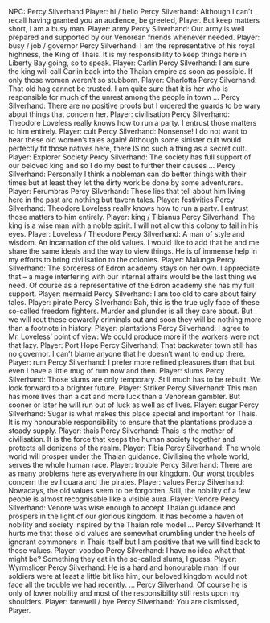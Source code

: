 NPC: Percy Silverhand
Player: hi / hello
Percy Silverhand: Although I can’t recall having granted you an audience, be greeted, Player. But keep matters short, I am a busy man.
Player: army
Percy Silverhand: Our army is well prepared and supported by our Venorean friends whenever needed.
Player: busy / job / governor
Percy Silverhand: I am the representative of his royal highness, the King of Thais. It is my responsibility to keep things here in Liberty Bay going, so to speak.
Player: Carlin
Percy Silverhand: I am sure the king will call Carlin back into the Thaian empire as soon as possible. If only those women weren’t so stubborn.
Player: Charlotta
Percy Silverhand: That old hag cannot be trusted. I am quite sure that it is her who is responsible for much of the unrest among the people in town …
Percy Silverhand: There are no positive proofs but I ordered the guards to be wary about things that concern her.
Player: civilisation
Percy Silverhand: Theodore Loveless really knows how to run a party. I entrust those matters to him entirely.
Player: cult
Percy Silverhand: Nonsense! I do not want to hear these old women’s tales again! Although some sinister cult would perfectly fit those natives here, there IS no such a thing as a secret cult.
Player: Explorer Society
Percy Silverhand: The society has full support of our beloved king and so I do my best to further their causes …
Percy Silverhand: Personally I think a nobleman can do better things with their times but at least they let the dirty work be done by some adventurers.
Player: Ferumbras
Percy Silverhand: These lies that tell about him living here in the past are nothing but tavern tales.
Player: festivities
Percy Silverhand: Theodore Loveless really knows how to run a party. I entrust those matters to him entirely.
Player: king / Tibianus
Percy Silverhand: The king is a wise man with a noble spirit. I will not allow this colony to fail in his eyes.
Player: Loveless / Theodore
Percy Silverhand: A man of style and wisdom. An incarnation of the old values. I would like to add that he and me share the same ideals and the way to view things. He is of immense help in my efforts to bring civilisation to the colonies.
Player: Malunga
Percy Silverhand: The sorceress of Edron academy stays on her own. I appreciate that – a mage interfering with our internal affairs would be the last thing we need. Of course as a representative of the Edron academy she has my full support.
Player: mermaid
Percy Silverhand: I am too old to care about fairy tales.
Player: pirate
Percy Silverhand: Bah, this is the true ugly face of these so-called freedom fighters. Murder and plunder is all they care about. But we will rout these cowardly criminals out and soon they will be nothing more than a footnote in history.
Player: plantations
Percy Silverhand: I agree to Mr. Loveless’ point of view: We could produce more if the workers were not that lazy.
Player: Port Hope
Percy Silverhand: That backwater town still has no governor. I can’t blame anyone that he doesn’t want to end up there.
Player: rum
Percy Silverhand: I prefer more refined pleasures than that but even I have a little mug of rum now and then.
Player: slums
Percy Silverhand: Those slums are only temporary. Still much has to be rebuilt. We look forward to a brighter future.
Player: Striker
Percy Silverhand: This man has more lives than a cat and more luck than a Venorean gambler. But sooner or later he will run out of luck as well as of lives.
Player: sugar
Percy Silverhand: Sugar is what makes this place special and important for Thais. It is my honourable responsibility to ensure that the plantations produce a steady supply.
Player: thais
Percy Silverhand: Thais is the mother of civilisation. It is the force that keeps the human society together and protects all denizens of the realm.
Player: Tibia
Percy Silverhand: The whole world will prosper under the Thaian guidance. Civilising the whole world, serves the whole human race.
Player: trouble
Percy Silverhand: There are as many problems here as everywhere in our kingdom. Our worst troubles concern the evil quara and the pirates.
Player: values
Percy Silverhand: Nowadays, the old values seem to be forgotten. Still, the nobility of a few people is almost recognisable like a visible aura.
Player: Venore
Percy Silverhand: Venore was wise enough to accept Thaian guidance and prospers in the light of our glorious kingdom. It has become a haven of nobility and society inspired by the Thaian role model …
Percy Silverhand: It hurts me that those old values are somewhat crumbling under the heels of ignorant commoners in Thais itself but I am positive that we will find back to those values.
Player: voodoo
Percy Silverhand: I have no idea what that might be? Something they eat in the so-called slums, I guess.
Player: Wyrmslicer
Percy Silverhand: He is a hard and honourable man. If our soldiers were at least a little bit like him, our beloved kingdom would not face all the trouble we had recently. …
Percy Silverhand: Of course he is only of lower nobility and most of the responsibility still rests upon my shoulders.
Player: farewell / bye
Percy Silverhand: You are dismissed, Player.